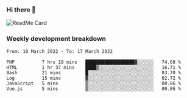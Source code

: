 ### Hi there 👋

<!--
**itzcy/itzcy** is a ✨ _special_ ✨ repository because its `README.md` (this file) appears on your GitHub profile.

Here are some ideas to get you started:

- 🔭 I’m currently working on ...
- 🌱 I’m currently learning ...
- 👯 I’m looking to collaborate on ...
- 🤔 I’m looking for help with ...
- 💬 Ask me about ...
- 📫 How to reach me: ...
- 😄 Pronouns: ...
- ⚡ Fun fact: ...
-->
![ReadMe Card](https://github-readme-stats.vercel.app/api?username=itzcy&show_icons=true&title_color=2d3198&icon_color=797cb8&text_color=24292e&bg_color=f6f8fa)

### Weekly development breakdown
<!--START_SECTION:waka-->

```text
From: 10 March 2022 - To: 17 March 2022

PHP          7 hrs 18 mins   ██████████████████▓░░░░░░   74.68 %
HTML         1 hr 37 mins    ████▒░░░░░░░░░░░░░░░░░░░░   16.71 %
Bash         21 mins         █░░░░░░░░░░░░░░░░░░░░░░░░   03.70 %
Log          15 mins         ▓░░░░░░░░░░░░░░░░░░░░░░░░   02.72 %
JavaScript   5 mins          ▒░░░░░░░░░░░░░░░░░░░░░░░░   00.86 %
Vue.js       5 mins          ▒░░░░░░░░░░░░░░░░░░░░░░░░   00.86 %
```

<!--END_SECTION:waka-->
